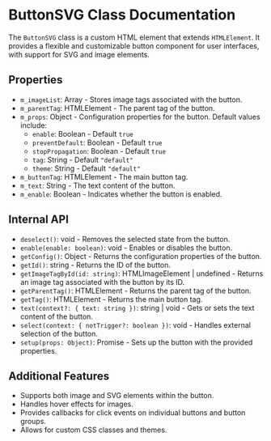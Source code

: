 # ButtonSVG Class Documentation

The `ButtonSVG` class is a custom HTML element that extends `HTMLElement`. It provides a flexible and customizable button component for user interfaces, with support for SVG and image elements.

## Properties

- `m_imageList`: Array - Stores image tags associated with the button.
- `m_parentTag`: HTMLElement - The parent tag of the button.
- `m_props`: Object - Configuration properties for the button. Default values include:
  - `enable`: Boolean - Default `true`
  - `preventDefault`: Boolean - Default `true`
  - `stopPropagation`: Boolean - Default `true`
  - `tag`: String - Default `"default"`
  - `theme`: String - Default `"default"`
- `m_buttonTag`: HTMLElement - The main button tag.
- `m_text`: String - The text content of the button.
- `m_enable`: Boolean - Indicates whether the button is enabled.

## Internal API

- `deselect()`: void - Removes the selected state from the button.
- `enable(enable: boolean)`: void - Enables or disables the button.
- `getConfig()`: Object - Returns the configuration properties of the button.
- `getId()`: string - Returns the ID of the button.
- `getImageTagById(id: string)`: HTMLImageElement | undefined - Returns an image tag associated with the button by its ID.
- `getParentTag()`: HTMLElement - Returns the parent tag of the button.
- `getTag()`: HTMLElement - Returns the main button tag.
- `text(context?: { text: string })`: string | void - Gets or sets the text content of the button.
- `select(context: { notTrigger?: boolean })`: void - Handles external selection of the button.
- `setup(props: Object)`: Promise<void> - Sets up the button with the provided properties.

## Additional Features

- Supports both image and SVG elements within the button.
- Handles hover effects for images.
- Provides callbacks for click events on individual buttons and button groups.
- Allows for custom CSS classes and themes.